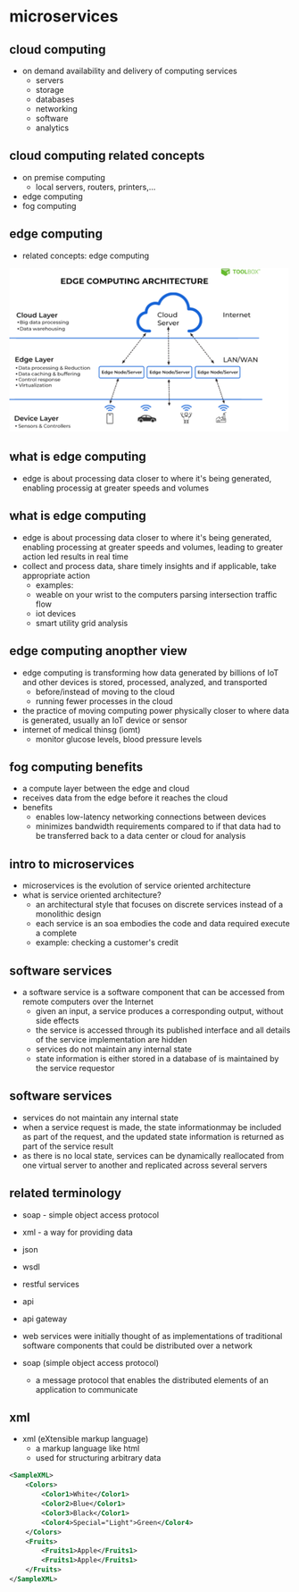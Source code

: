 #  microservices

##  cloud computing

-  on demand availability and delivery of computing services
    -  servers
    -  storage
    -  databases
    -  networking
    -  software
    -  analytics

##  cloud computing related concepts

-  on premise computing
    -  local servers, routers, printers,...
-  edge computing
-  fog computing

##  edge computing

-  related concepts:  edge computing

<img src="./edge.png" width=500px>

##  what is edge computing

-  edge is about processing data closer to where it's being generated, enabling processig at greater speeds and volumes

##  what is edge computing

-  edge is about processing data closer to where it's being generated, enabling processing at greater speeds and volumes, leading to greater action led results in real time
-  collect and process data, share timely insights and if applicable, take appropriate action
    -  examples:
    -  weable on your wrist to the computers parsing intersection traffic flow
    -  iot devices
    -  smart utility grid analysis

##  edge computing anopther view

-  edge computing is transforming how data generated by billions of IoT and other devices is stored, processed, analyzed, and transported
    -  before/instead of moving to the cloud
    -  running fewer processes in the cloud
-  the practice of moving computing power physically closer to where data is generated, usually an IoT device or sensor
-  internet of medical thinsg (iomt)
    -  monitor glucose levels, blood pressure levels

##  fog computing benefits

-  a compute layer between the edge and cloud
-  receives data from the edge before it reaches the cloud
-  benefits
    -  enables low-latency networking connections between devices
    -  minimizes bandwidth requirements compared to if that data had to be transferred back to a data center or cloud for analysis

##  intro to microservices

-  microservices is the evolution of service oriented architecture
-  what is service oriented architecture?
    -  an architectural style that focuses on discrete services instead of a monolithic design
    -  each service is an soa embodies the code and data required execute a complete
    -  example:  checking a customer's credit

##  software services 

-  a software service is a software component that can be accessed from remote computers over the Internet
    -  given an input, a service produces a corresponding output, without side effects
    -  the service is accessed through its published interface and all details of the service implementation are hidden
    -  services do not maintain any internal state
    -  state information is either stored in a database of is maintained by the service requestor

##  software services

-  services do not maintain any internal state
-  when a service request is made, the state informationmay be included as part of the request, and the updated state information is returned as part of the service result
-  as there is no local state, services can be dynamically reallocated from one virtual server to another and replicated across several servers

##  related terminology

-  soap - simple object access protocol
-  xml - a way for providing data
-  json
-  wsdl
-  restful services
-  api
-  api gateway

-  web services were initially thought of as implementations of traditional software components that could be distributed over a network
-  soap (simple object access protocol)
    -  a message protocol that enables the distributed elements of an application to communicate

##  xml

-  xml (eXtensible markup language)
    -  a markup language like html
    -  used for structuring arbitrary data

```xml
<SampleXML>
    <Colors>
        <Color1>White</Color1>
        <Color2>Blue</Color1>
        <Color3>Black</Color1>
        <Color4>Special="Light">Green</Color4>
    </Colors>
    <Fruits>
        <Fruits1>Apple</Fruits1>
        <Fruits1>Apple</Fruits1>
    </Fruits>
</SampleXML>
```


